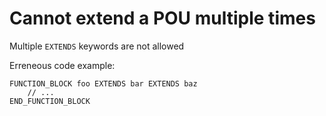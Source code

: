 # Cannot extend a POU multiple times 

Multiple `EXTENDS` keywords are not allowed

Erreneous code example:
```iecst
FUNCTION_BLOCK foo EXTENDS bar EXTENDS baz
    // ...
END_FUNCTION_BLOCK
```